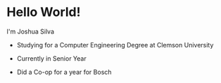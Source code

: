 # Hello World!

I'm Joshua Silva

  * Studying for a Computer Engineering Degree at Clemson University

  * Currently in Senior Year 

  * Did a Co-op for a year for Bosch
